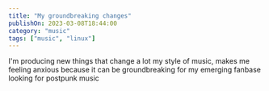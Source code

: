 ```yaml
---
title: "My groundbreaking changes"
publishOn: 2023-03-08T18:44:00
category: "music"
tags: ["music", "linux"]
---
```


I'm producing new things that change a lot my style of music, makes me feeling anxious because it can be groundbreaking for my emerging fanbase looking for postpunk music
